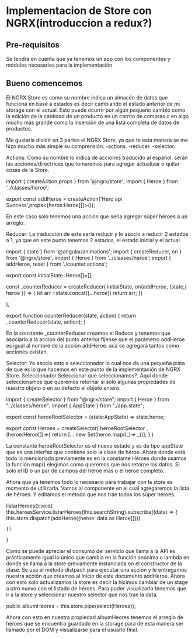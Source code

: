 # Implementacion de Store con NGRX(introduccion a redux?)

## Pre-requisitos

Se tendrá en cuenta que ya tenemos un app con los componentes y módulos necesarios para la implementación.

## Bueno comencemos

El NGRX Store es como su nombre indica un almacén de datos que funciona en base a estados es decir cambiando el estado anterior de mi storage con el actual. Esto puede ocurrir
por algún pequeño cambio como la edición de la cantidad de un producto en un carrito de compras o en algo mucho más grande como la inserción de una lista completa de datos de productos.

Me gustaría dividir en 3 partes el NGRX Store, ya que te esta manera se me hizo mucho más simple su comprensión:
-actions.
-reducer.
-selector.


Actions: Como su nombre lo indica de acciones traducido al español. serán las acciones/directrices que tomaremos para agregar actualizar o quitar cosas de la Store.

  import { createAction,props } from '@ngrx/store';
  import { Heroe } from '../classes/heroe';

  export const addHeroe = createAction('Hero api Success',props<{heroe:Heroe[]}>());


En este caso solo tenemos una acción que seria agregar súper héroes a un arreglo.

Reducer: La traducción de este seria reducir y lo asocio a reducir 2 estados a 1, ya que en este punto tenemos 2 estados, el estado inicial y el actual.

  import { state } from '@angular/animations';
  import { createReducer, on } from '@ngrx/store';
  import { Heroe } from '../classes/heroe';
  import { addHeroe, reset } from './counter.actions';

  export const initialState :Heroe[]=[];

  const _counterReducer = createReducer(
    initialState,
    on(addHeroe, (state,{ heroe }) => {
      let arr =state.concat([...heroe])
      return arr;
    })
    
    
  );

  export function counterReducer(state, action) {
    return _counterReducer(state, action);
  }

En la constante _counterReducer creamos el Reduce y tenemos que asociarlo a la acción del punto anterior fíjense que el parámetro addHeroe es igual al nombre de la acción addHeroe.
acá se agregará tantos como acciones existan.


Selector: Yo asocio esto a seleccionador lo cual nos da una pequeña pista de que es lo que hacemos en este punto de la implementación de NGRX Store. Seleccionador Seleccionar que seleccionamos?. Aquí donde seleccionamos que queremos retornar si solo algunas propiedades de nuestro objeto o en su defecto el objeto entero. 

import { createSelector } from "@ngrx/store";
import { Heroe } from "../classes/heroe";
import { AppState } from "./app.state";

export const heroeRootSelector = (state:AppState) => state.heroe;

export const Heroes = createSelector(
    heroeRootSelector
    ,(heroe:Heroe[])=>{ return [... new Set(heroe.map((_)=> _))];
    }
)

La constante heroeRootSelector es el nuevo estado y es de tipo appState que es una interfaz que contiene solo la clase de héroe. Ahora donde está todo lo mencionado previamente es en la constante Héroes donde usamos la función map() elegimos como queremos que nos retorne los datos. Si solo el ID o un par de campos del héroe más o el héroe completo.

Ahora que ya tenemos todo lo necesario para trabajar con la store es momento de utilizarla. Vamos al componente en el cual agregaremos la lista de héroes. Y editamos el método que nos trae todos los súper héroes.

  listarHeroes():void{
    this.heroesService.listarHeroes(this.searchString).subscribe((data) => {
      this.store.dispatch(addHeroe({heroe: data as Heroe[]}))
      
    })
    
  }

Como se puede apreciar el consumo del servicio que llama a la API es prácticamente igual lo único que cambia en la función anónima o lambda en donde se llama a la store previamente instanciada en el constructor de la clase. Se usa el método distpach para ejecutar una acción y le entregamos nuestra acción  que creamos al inicio de este documento addHeroe.
Ahora con esto solo actualizamos la store es decir la hicimos cambiar de un stage a otro nuevo con el listado de héroes.
Para poder visualizarlo tenemos que ir a la store y seleccionar nuestro selector que nos trae la data.

  public albumHeores = this.store.pipe(select(Heroes));

Ahora con esto en nuestra propiedad albumHeores tenemos el arreglo de héroes que se encuentra guardado en la storage para de esta manera ser llamado por el DOM y visualizarse para el usuario final.
